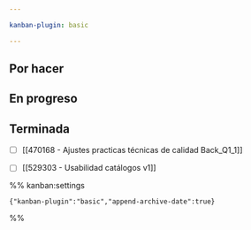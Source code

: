 ```yaml
---

kanban-plugin: basic

---
```


## Por hacer



## En progreso



## Terminada

- [ ] [[470168 - Ajustes practicas técnicas de calidad Back_Q1_1]]
- [ ] [[529303  - Usabilidad catálogos v1]]




%% kanban:settings
```
{"kanban-plugin":"basic","append-archive-date":true}
```
%%